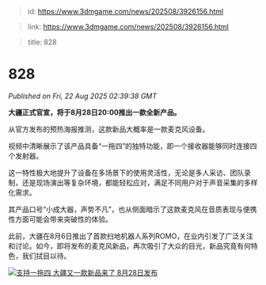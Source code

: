 > id: https://www.3dmgame.com/news/202508/3926156.html

> link: https://www.3dmgame.com/news/202508/3926156.html

> title: 828

# 828
_Published on Fri, 22 Aug 2025 02:39:38 GMT_

**大疆正式官宣，将于8月28日20:00推出一款全新产品。**

从官方发布的预热海报推测，这款新品大概率是一款麦克风设备。

视频中清晰展示了该产品具备“一拖四”的独特功能，即一个接收器能够同时连接四个发射器。

这一特性极大地提升了设备在多场景下的使用灵活性，无论是多人采访、团队录制，还是现场演出等复杂环境，都能轻松应对，满足不同用户对于声音采集的多样化需求。

其产品口号“小成大器，声势不凡”，也从侧面暗示了这款麦克风在音质表现与便携性方面可能会带来突破性的体验。

此前，大疆在8月6日推出了首款扫地机器人系列ROMO，在业内引发了广泛关注和讨论。如今，即将发布的麦克风新品，再次吸引了大众的目光，新品究竟有何特色，我们拭目以待。

[![支持一拖四 大疆又一款新品来了 8月28日发布](https://img.3dmgame.com/uploads/images/xiaz/20250822/1755830361_614022.png)](https://img1.mydrivers.com/img/20250822/60e52eb0f9b04e31a643a6b987620588.png)
